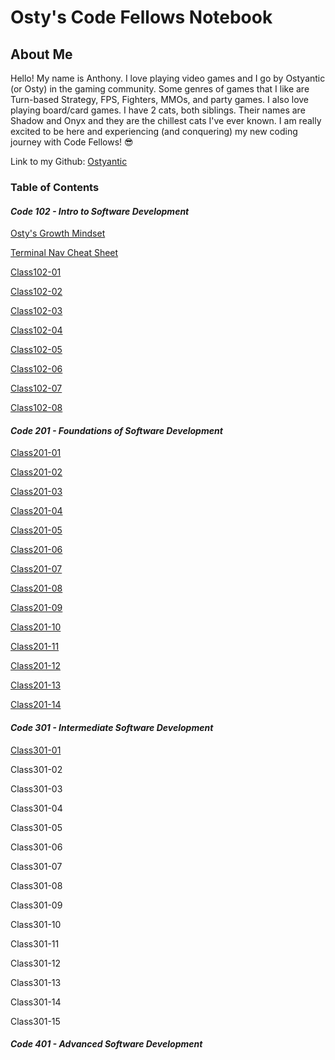 # **Osty's Code Fellows Notebook**

## About Me

Hello! My name is Anthony. I love playing video games and I go by Ostyantic (or Osty) in the gaming community. Some genres of games that I like are Turn-based Strategy, FPS, Fighters, MMOs, and party games. I also love playing board/card games. I have 2 cats, both siblings. Their names are Shadow and Onyx and they are the chillest cats I've ever known.  I am really excited to be here and experiencing (and conquering) my new coding journey with Code Fellows! :sunglasses:

Link to my Github: [Ostyantic](https://github.com/Ostyantic)

### Table of Contents

#### ***Code 102 - Intro to Software Development***

[Osty's Growth Mindset](GrowthMindset.md)

[Terminal Nav Cheat Sheet](TerminalCheatSheet.md)

[Class102-01](Class102/Class102-01.md)

[Class102-02](Class102/Class102-02.md)

[Class102-03](Class102/Class102-03.md)

[Class102-04](Class102/Class102-04.md)

[Class102-05](Class102/Class102-05.md)

[Class102-06](Class102/Class102-06.md)

[Class102-07](Class102/Class102-07.md)

[Class102-08](Class102/Class102-08.md)

#### ***Code 201 - Foundations of Software Development***

[Class201-01](Class201/Class201-01.md)

[Class201-02](Class201/Class201-02.md)

[Class201-03](Class201/Class201-03.md)

[Class201-04](Class201/Class201-04.md)

[Class201-05](Class201/Class201-05.md)

[Class201-06](Class201/Class201-06.md)

[Class201-07](Class201/Class201-07.md)

[Class201-08](Class201/Class201-08.md)

[Class201-09](Class201/Class201-09.md)

[Class201-10](Class201/Class201-10.md)

[Class201-11](Class201/Class201-11.md)

[Class201-12](Class201/Class201-12.md)

[Class201-13](Class201/Class201-13.md)

[Class201-14](Class201/Class201-14.md)

#### ***Code 301 - Intermediate Software Development***

[Class301-01](Class301/Class301-01.md)

Class301-02

Class301-03

Class301-04

Class301-05

Class301-06

Class301-07

Class301-08

Class301-09

Class301-10

Class301-11

Class301-12

Class301-13

Class301-14

Class301-15

#### ***Code 401 - Advanced Software Development***